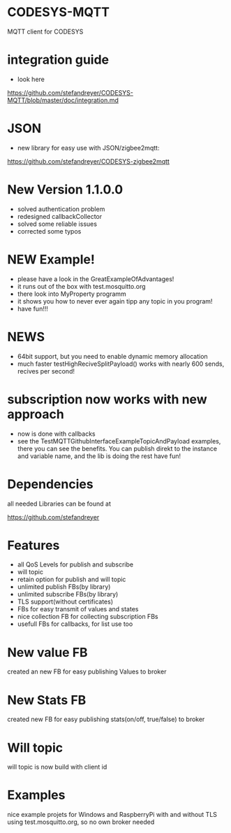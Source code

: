 # CODESYS-MQTT
MQTT client for CODESYS

# integration guide
- look here

https://github.com/stefandreyer/CODESYS-MQTT/blob/master/doc/integration.md

# JSON
- new library for easy use with JSON/zigbee2mqtt:

https://github.com/stefandreyer/CODESYS-zigbee2mqtt

# New Version 1.1.0.0
- solved authentication problem
- redesigned callbackCollector
- solved some reliable issues
- corrected some typos


# NEW Example!
- please have a look in the GreatExampleOfAdvantages!
- it runs out of the box with test.mosquitto.org
- there look into MyProperty programm
- it shows you how to never ever again tipp any topic in you program!
- have fun!!!

# NEWS
- 64bit support, but you need to enable dynamic memory allocation
- much faster testHighReciveSplitPayload() works with nearly 600 sends, recives per second!

# subscription now works with new approach

- now is done with callbacks
- see the TestMQTTGithubInterfaceExampleTopicAndPayload examples, there you can see the benefits.
You can publish direkt to the instance and variable name, and the lib is doing the rest
have fun!

# Dependencies

all needed Libraries can be found at
  
  https://github.com/stefandreyer

# Features
- all QoS Levels for publish and subscribe
- will topic
- retain option for publish and will topic
- unlimited publish FBs(by library)
- unlimited subscribe FBs(by library)
- TLS support(without certificates)
- FBs for easy transmit of values and states
- nice collection FB for collecting subscription FBs
- usefull FBs for callbacks, for list use too

# New value FB

created an new FB for easy publishing Values to broker

# New Stats FB

created new FB for easy publishing stats(on/off, true/false) to broker

# Will topic

will topic is now build with client id

# Examples

nice example projets for Windows and RaspberryPi with and without TLS using test.mosquitto.org, so no own broker needed


